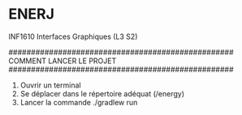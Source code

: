 # ENERJ
INF1610 Interfaces Graphiques (L3 S2) 

##################################################
COMMENT LANCER LE PROJET
##################################################
1) Ouvrir un terminal
2) Se déplacer dans le répertoire adéquat (/energy)
3) Lancer la commande ./gradlew run
